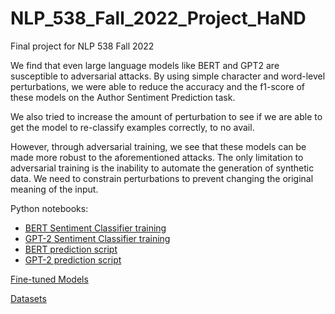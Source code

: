 # NLP_538_Fall_2022_Project_HaND
Final project for NLP 538 Fall 2022

We find that even large language models like BERT and GPT2 are susceptible to adversarial attacks. By using simple character and word-level perturbations, we were able to reduce the accuracy and the f1-score of these models on the Author Sentiment Prediction task.

We also tried to increase the amount of perturbation to see if we are able to get the model to re-classify examples correctly, to no avail.

However, through adversarial training, we see that these models can be made more robust to the aforementioned attacks. The only limitation to adversarial training is the inability to automate the generation of synthetic data. We need to constrain perturbations to prevent changing the original meaning of the input.

Python notebooks:
 - [BERT Sentiment Classifier training](https://github.com/nishitjain97/NLP_538_Fall_2022_Project_HaND/blob/main/BERT_Author_Sentiment_Classification.ipynb)
 - [GPT-2 Sentiment Classifier training](https://github.com/nishitjain97/NLP_538_Fall_2022_Project_HaND/blob/main/GPT_Author_Sentiment_Classification.ipynb)
 - [BERT prediction script](https://github.com/nishitjain97/NLP_538_Fall_2022_Project_HaND/blob/main/BERT_Predictions_and_Evaluation.ipynb)
 - [GPT-2 prediction script](https://github.com/nishitjain97/NLP_538_Fall_2022_Project_HaND/blob/main/GPT_Predictions_and_Evaluation.ipynb)
 
 [Fine-tuned Models](https://drive.google.com/drive/folders/1TsfgqDHbuQSC2oMwCiIV1TsU8L1uJaiJ?usp=share_link)
 
 [Datasets](https://drive.google.com/drive/folders/10t0Q9gAzWAzH57-3ikWX5D39o-zRjb5D?usp=share_link)
